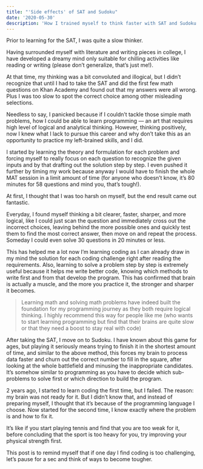 ```yaml
---
title: "'Side effects' of SAT and Sudoku"
date: '2020-05-30'
description: 'How I trained myself to think faster with SAT and Sudoku.'
---
```

Prior to learning for the SAT, I was quite a slow thinker.

Having surrounded myself with literature and writing pieces in college, I have developed a dreamy mind only suitable for chilling activities like reading or writing (please don’t generalize, that’s just me!). 

At that time, my thinking was a bit convoluted and illogical, but I didn’t recognize that until I had to take the SAT and did the first few math questions on Khan Academy and found out that my answers were all wrong. Plus I was too slow to spot the correct choice among other misleading selections.

Needless to say, I panicked because if I couldn’t tackle those simple math problems, how I could be able to learn programming — an art that requires high level of logical and analytical thinking. However, thinking positively, now I knew what I lack to pursue this career and why don’t take this as an opportunity to practice my left-brained skills, and I did.

I started by learning the theory and formulation for each problem and forcing myself to really focus on each question to recognize the given inputs and by that drafting out the solution step by step. I even pushed it further by timing my work because anyway I would have to finish the whole MAT session in a limit amount of time (for anyone who doesn’t know, it’s 80 minutes for 58 questions and mind you, that’s tough!).

At first, I thought that I was too harsh on myself, but the end result came out fantastic. 

Everyday, I found myself thinking a bit clearer, faster, sharper, and more logical, like I could just scan the question and immediately cross out the incorrect choices, leaving behind the more possible ones and quickly test them to find the most correct answer, then move on and repeat the process. Someday I could even solve 30 questions in 20 minutes or less. 

This has helped me a lot now I’m learning coding as I can already draw in my mind the solution for each coding challenge right after reading the requirements. Also, learning to solve a problem step by step is extremely useful because it helps me write better code, knowing which methods to write first and from that develop the program. This has confirmed that brain is actually a muscle, and the more you practice it, the stronger and sharper it becomes.

> Learning math and solving math problems have indeed built the foundation for my programming journey as they both require logical thinking. I highly recommend this way for people like me (who wants to start learning programming but find that their brains are quite slow or that they need a boost to stay real with code)

After taking the SAT, I move on to Sudoku. I have known about this game for ages, but playing it seriously means trying to finish it in the shortest amount of time, and similar to the above method, this forces my brain to process data faster and churn out the correct number to fill in the square, after looking at the whole battlefield and minusing the inappropriate candidates. It’s somehow similar to programming as you have to decide which sub-problems to solve first or which direction to build the program.

2 years ago, I started to learn coding the first time, but I failed. The reason: my brain was not ready for it. But I didn’t know that, and instead of preparing myself, I thought that it’s because of the programming language I choose. Now started for the second time, I know exactly where the problem is and how to fix it.

It’s like if you start playing tennis and find that you are too weak for it, before concluding that the sport is too heavy for you, try improving your physical strength first.

This post is to remind myself that if one day I find coding is too challenging, let’s pause for a sec and think of ways to become tougher.
